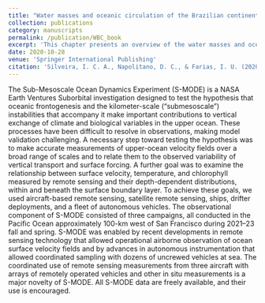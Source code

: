 ```yaml
---
title: "Water masses and oceanic circulation of the Brazilian continental margin and adjacent abyssal plain"
collection: publications
category: manuscripts
permalink: /publication/WBC_book
excerpt: 'This chapter presents an overview of the water masses and oceanic circulation of the Brazilian Continental Margin (BCM) and the adjacent abyssal plain.'
date: 2020-10-28
venue: 'Springer International Publishing'
citation: 'Silveira, I. C. A., Napolitano, D. C., & Farias, I. U. (2020). Water masses and oceanic circulation of the Brazilian continental margin and adjacent abyssal plain. Brazilian deep-sea biodiversity, 7-36.'
---
```


The Sub-Mesoscale Ocean Dynamics Experiment (S-MODE) is a NASA Earth Ventures Suborbital investigation designed to test the hypothesis that oceanic frontogenesis and the kilometer-scale (“submesoscale”) instabilities that accompany it make important contributions to vertical exchange of climate and biological variables in the upper ocean. These processes have been difficult to resolve in observations, making model validation challenging. A necessary step toward testing the hypothesis was to make accurate measurements of upper-ocean velocity fields over a broad range of scales and to relate them to the observed variability of vertical transport and surface forcing. A further goal was to examine the relationship between surface velocity, temperature, and chlorophyll measured by remote sensing and their depth-dependent distributions, within and beneath the surface boundary layer. To achieve these goals, we used aircraft-based remote sensing, satellite remote sensing, ships, drifter deployments, and a fleet of autonomous vehicles. The observational component of S-MODE consisted of three campaigns, all conducted in the Pacific Ocean approximately 100-km west of San Francisco during 2021–23 fall and spring. S-MODE was enabled by recent developments in remote sensing technology that allowed operational airborne observation of ocean surface velocity fields and by advances in autonomous instrumentation that allowed coordinated sampling with dozens of uncrewed vehicles at sea. The coordinated use of remote sensing measurements from three aircraft with arrays of remotely operated vehicles and other in situ measurements is a major novelty of S-MODE. All S-MODE data are freely available, and their use is encouraged.

